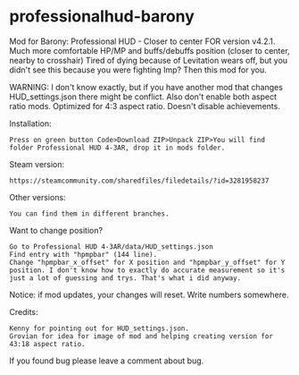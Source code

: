 # professionalhud-barony
Mod for Barony: Professional HUD - Closer to center
FOR version v4.2.1.
Much more comfortable HP/MP and buffs/debuffs position (closer to center, nearby to crosshair)
Tired of dying because of Levitation wears off, but you didn't see this because you were fighting Imp? Then this mod for you.

WARNING:
I don't know exactly, but if you have another mod that changes HUD_settings.json there might be conflict. Also don't enable both aspect ratio mods.
Optimized for 4:3 aspect ratio.
Doesn't disable achievements.

Installation:

    Press on green button Code>Download ZIP>Unpack ZIP>You will find folder Professional HUD 4-3AR, drop it in mods folder.

Steam version:

    https://steamcommunity.com/sharedfiles/filedetails/?id=3281958237

Other versions:

    You can find them in different branches.

Want to change position?

    Go to Professional HUD 4-3AR/data/HUD_settings.json
    Find entry with "hpmpbar" (144 line).
    Change "hpmpbar_x_offset" for X position and "hpmpbar_y_offset" for Y position. I don't know how to exactly do accurate measurement so it's just a lot of guessing and trys. That's what i did anyway.

Notice: if mod updates, your changes will reset. Write numbers somewhere.

Credits:

    Kenny for pointing out for HUD_settings.json.
    Grovian for idea for image of mod and helping creating version for 43:18 aspect ratio.


If you found bug please leave a comment about bug.
